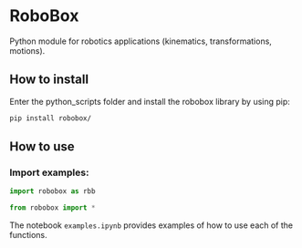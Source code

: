 # RoboBox
Python module for robotics applications (kinematics, transformations, motions).

## How to install 

Enter the python_scripts folder and install the robobox library by using pip:
```bash
pip install robobox/
```

## How to use

### Import examples:
```python
import robobox as rbb
```
```python
from robobox import *
```

The notebook `examples.ipynb` provides examples of how to use each of the functions.


